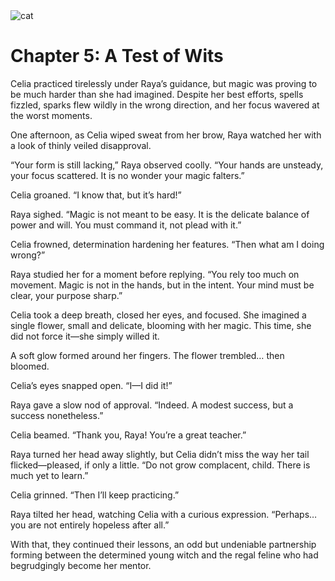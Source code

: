 <img src="https://cdn-icons-png.flaticon.com/256/18548/18548573.png" alt="cat" class="icon">

# Chapter 5: A Test of Wits 
<div class="decorative-line"></div>

Celia practiced tirelessly under Raya’s guidance, but magic was proving to be much harder than she had imagined. Despite her best efforts, spells fizzled, sparks flew wildly in the wrong direction, and her focus wavered at the worst moments. 

One afternoon, as Celia wiped sweat from her brow, Raya watched her with a look of thinly veiled disapproval. 

“Your form is still lacking,” Raya observed coolly. “Your hands are unsteady, your focus scattered. It is no wonder your magic falters.” 

Celia groaned. “I know that, but it’s hard!” 

Raya sighed. “Magic is not meant to be easy. It is the delicate balance of power and will. You must command it, not plead with it.” 

Celia frowned, determination hardening her features. “Then what am I doing wrong?” 

Raya studied her for a moment before replying. “You rely too much on movement. Magic is not in the hands, but in the intent. Your mind must be clear, your purpose sharp.” 

Celia took a deep breath, closed her eyes, and focused. She imagined a single flower, small and delicate, blooming with her magic. This time, she did not force it—she simply willed it. 

A soft glow formed around her fingers. The flower trembled… then bloomed. 

Celia’s eyes snapped open. “I—I did it!” 

Raya gave a slow nod of approval. “Indeed. A modest success, but a success nonetheless.” 

Celia beamed. “Thank you, Raya! You’re a great teacher.” 

Raya turned her head away slightly, but Celia didn’t miss the way her tail flicked—pleased, if only a little. “Do not grow complacent, child. There is much yet to learn.” 

Celia grinned. “Then I’ll keep practicing.” 

Raya tilted her head, watching Celia with a curious expression. “Perhaps… you are not entirely hopeless after all.” 

With that, they continued their lessons, an odd but undeniable partnership forming between the determined young witch and the regal feline who had begrudgingly become her mentor. 

 

 